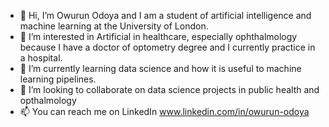 - 👋 Hi, I’m Owurun Odoya and I am a student of artificial intelligence and machine learning at the University of London.
- 👀 I’m interested in Artificial in healthcare, especially ophthalmology because I have a doctor of optometry degree and I currently practice in a hospital.
- 🌱 I’m currently learning data science and how it is useful to machine learning pipelines.
- 💞️ I’m looking to collaborate on data science projects in public health and opthalmology
- 📫 You can reach me on LinkedIn www.linkedin.com/in/owurun-odoya

<!---
Owurun-Odoya/Owurun-Odoya is a ✨ special ✨ repository because its `README.md` (this file) appears on your GitHub profile.
You can click the Preview link to take a look at your changes.
--->
